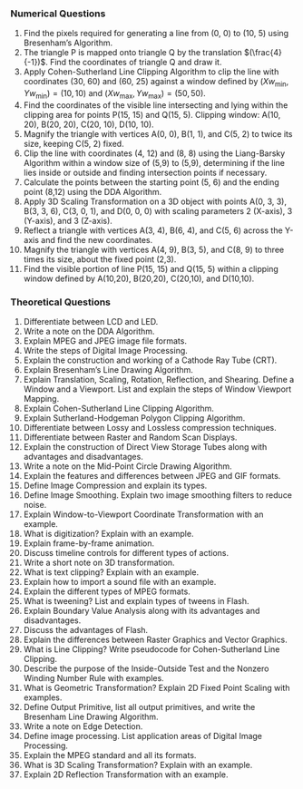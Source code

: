 ### Numerical Questions

1. Find the pixels required for generating a line from (0, 0) to (10, 5) using Bresenham’s Algorithm.
2. The triangle P is mapped onto triangle Q by the translation $(\frac{4}{-1})$. Find the coordinates of triangle Q and draw it.
3. Apply Cohen-Sutherland Line Clipping Algorithm to clip the line with coordinates (30, 60) and (60, 25) against a window defined by $(Xw_{\min}, Yw_{\min}) = (10, 10)$ and $(Xw_{\max}, Yw_{\max}) = (50, 50)$.
4. Find the coordinates of the visible line intersecting and lying within the clipping area for points P(15, 15) and Q(15, 5). Clipping window: A(10, 20), B(20, 20), C(20, 10), D(10, 10).
5. Magnify the triangle with vertices A(0, 0), B(1, 1), and C(5, 2) to twice its size, keeping C(5, 2) fixed.
6. Clip the line with coordinates (4, 12) and (8, 8) using the Liang-Barsky Algorithm within a window size of (5,9) to (5,9), determining if the line lies inside or outside and finding intersection points if necessary.
7. Calculate the points between the starting point (5, 6) and the ending point (8,12) using the DDA Algorithm.
8. Apply 3D Scaling Transformation on a 3D object with points A(0, 3, 3), B(3, 3, 6), C(3, 0, 1), and D(0, 0, 0) with scaling parameters 2 (X-axis), 3 (Y-axis), and 3 (Z-axis).
9. Reflect a triangle with vertices A(3, 4), B(6, 4), and C(5, 6) across the Y-axis and find the new coordinates.
10. Magnify the triangle with vertices A(4, 9), B(3, 5), and C(8, 9) to three times its size, about the fixed point (2,3).
11. Find the visible portion of line P(15, 15) and Q(15, 5) within a clipping window defined by A(10,20), B(20,20), C(20,10), and D(10,10).

### Theoretical Questions

1. Differentiate between LCD and LED.
2. Write a note on the DDA Algorithm.
3. Explain MPEG and JPEG image file formats.
4. Write the steps of Digital Image Processing.
5. Explain the construction and working of a Cathode Ray Tube (CRT).
6. Explain Bresenham’s Line Drawing Algorithm.
7. Explain Translation, Scaling, Rotation, Reflection, and Shearing. Define a Window and a Viewport. List and explain the steps of Window Viewport Mapping.
8. Explain Cohen-Sutherland Line Clipping Algorithm.
9. Explain Sutherland-Hodgeman Polygon Clipping Algorithm.
10. Differentiate between Lossy and Lossless compression techniques.
11. Differentiate between Raster and Random Scan Displays.
12. Explain the construction of Direct View Storage Tubes along with advantages and disadvantages.
13. Write a note on the Mid-Point Circle Drawing Algorithm.
14. Explain the features and differences between JPEG and GIF formats.
15. Define Image Compression and explain its types.
16. Define Image Smoothing. Explain two image smoothing filters to reduce noise.
17. Explain Window-to-Viewport Coordinate Transformation with an example.
18. What is digitization? Explain with an example.
19. Explain frame-by-frame animation.
20. Discuss timeline controls for different types of actions.
21. Write a short note on 3D transformation.
22. What is text clipping? Explain with an example.
23. Explain how to import a sound file with an example.
24. Explain the different types of MPEG formats.
25. What is tweening? List and explain types of tweens in Flash.
26. Explain Boundary Value Analysis along with its advantages and disadvantages.
27. Discuss the advantages of Flash.
28. Explain the differences between Raster Graphics and Vector Graphics.
29. What is Line Clipping? Write pseudocode for Cohen-Sutherland Line Clipping.
30. Describe the purpose of the Inside-Outside Test and the Nonzero Winding Number Rule with examples.
31. What is Geometric Transformation? Explain 2D Fixed Point Scaling with examples.
32. Define Output Primitive, list all output primitives, and write the Bresenham Line Drawing Algorithm.
33. Write a note on Edge Detection.
34. Define image processing. List application areas of Digital Image Processing.
35. Explain the MPEG standard and all its formats.
36. What is 3D Scaling Transformation? Explain with an example.
37. Explain 2D Reflection Transformation with an example.
